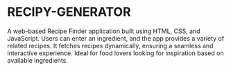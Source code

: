 # RECIPY-GENERATOR
A web-based Recipe Finder application built using HTML, CSS, and JavaScript. Users can enter an ingredient, and the app provides a variety of related recipes. It fetches recipes dynamically, ensuring a seamless and interactive experience. Ideal for food lovers looking for inspiration based on available ingredients.
